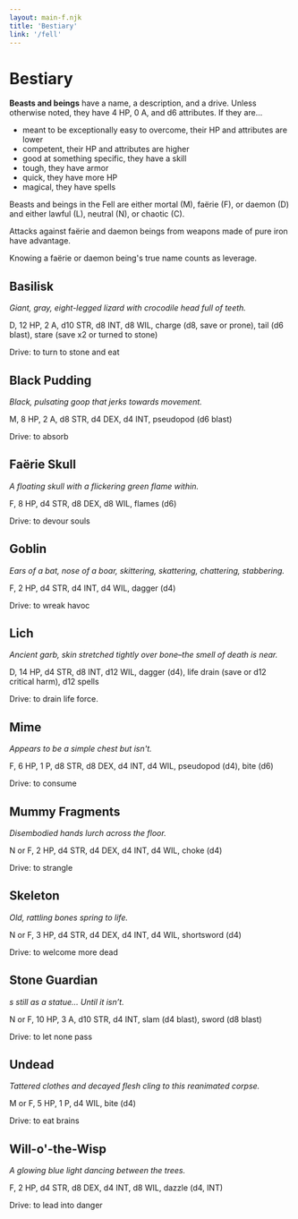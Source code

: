 ```yaml
---
layout: main-f.njk
title: 'Bestiary'
link: '/fell'
---
```


# Bestiary

**Beasts and beings** have a name, a description, and a drive. Unless otherwise noted, they have 4 HP, 0 A, and d6 attributes.
If they are…

- meant to be exceptionally easy to overcome, their HP and attributes are lower
- competent, their HP and attributes are higher
- good at something specific, they have a skill
- tough, they have armor
- quick, they have more HP
- magical, they have spells

Beasts and beings in the Fell are either mortal (M), faërie (F), or daemon (D) and either lawful (L), neutral (N), or chaotic (C).

Attacks against faërie and daemon beings from weapons made of pure iron have advantage.

Knowing a faërie or daemon being's true name counts as leverage.

## Basilisk

*Giant, gray, eight-legged lizard with crocodile head full of teeth.*

D, 12 HP, 2 A, d10 STR, d8 INT, d8 WIL, charge (d8, save or prone), tail (d6 blast), stare (save x2 or turned to stone)

Drive: to turn to stone and eat

## Black Pudding

*Black, pulsating goop that jerks towards movement.*

M, 8 HP, 2 A, d8 STR, d4 DEX, d4 INT, pseudopod (d6 blast)

Drive: to absorb

## Faërie Skull

*A floating skull with a flickering green flame within.*

F, 8 HP, d4 STR, d8 DEX, d8 WIL, flames (d6)

Drive: to devour souls

## Goblin

*Ears of a bat, nose of a boar, skittering, skattering, chattering, stabbering.*

F, 2 HP, d4 STR, d4 INT, d4 WIL, dagger (d4)

Drive: to wreak havoc

## Lich

*Ancient garb, skin stretched tightly over bone–the smell of death is near.*

D, 14 HP, d4 STR, d8 INT, d12 WIL, dagger (d4), life drain (save or d12 critical harm), d12 spells

Drive: to drain life force.

## Mime

*Appears to be a simple chest but isn't.*

F, 6 HP, 1 P, d8 STR, d8 DEX, d4 INT, d4 WIL, pseudopod (d4), bite (d6)

Drive: to consume

## Mummy Fragments

*Disembodied hands lurch across the floor.*

N or F, 2 HP, d4 STR, d4 DEX, d4 INT, d4 WIL, choke (d4)

Drive: to strangle

## Skeleton

*Old, rattling bones spring to life.*

N or F, 3 HP, d4 STR, d4 DEX, d4 INT, d4 WIL, shortsword (d4)

Drive: to welcome more dead

## Stone Guardian

*s still as a statue… Until it isn’t.*

N or F, 10 HP, 3 A, d10 STR, d4 INT, slam (d4 blast), sword (d8 blast)

Drive: to let none pass

## Undead

*Tattered clothes and decayed flesh cling to this reanimated corpse.*

M or F, 5 HP, 1 P, d4 WIL, bite (d4)

Drive: to eat brains

## Will-o'-the-Wisp

*A glowing blue light dancing between the trees.*

F, 2 HP, d4 STR, d8 DEX, d4 INT, d8 WIL, dazzle (d4, INT)

Drive: to lead into danger
